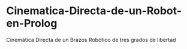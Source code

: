 # Cinematica-Directa-de-un-Robot-en-Prolog
Cinemática Directa de un Brazos Robótico de tres grados de libertad
